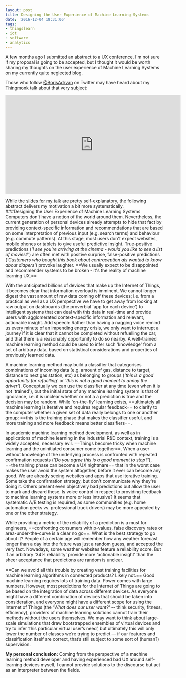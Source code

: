 ```yaml
---
layout: post
title: Designing the User Experience of Machine Learning Systems
date: '2016-12-04 18:31:06'
tags:
- thingslearn
- iot
- software
- analytics
---
```


A few months ago I submitted an abstract to a UX conference. I'm not sure if my proposal is going to be accepted, but I thought it would be worth sharing my thoughts on the user experience of Machine Learning Systems on my currently quite neglected blog.

Those who follow [@BorisAdryan](https://twitter.com/BorisAdryan) on Twitter may have heard about my [Thingmonk](http://www.thingmonk.com) talk about that very subject:
<iframe width="560" height="315" src="https://www.youtube.com/embed/OUlgsle6UpM" frameborder="0" allowfullscreen></iframe>

While the [slides for my talk](http://www.slideshare.net/BorisAdryan/thingmonk-2015) are pretty self-explanatory, the following abstract delivers my motivation a bit more systematically.
<br>
###Designing the User Experience of Machine Learning Systems
Computers don't have a notion of the world around them. Nevertheless, the current generation of personal devices already attempts to hide that fact by providing context-specific information and recommendations that are based on some interpretation of previous input (e.g. search terms) and behaviour (e.g. commute patterns). At this stage, most users don't expect websites, mobile phones or tablets to give useful predictive insight. True-positive predictions (*'I see you're arriving at the cinema - would you like to see a list of movies?'*) are often met with positive surprise, false-positive predictions (*'Customers who bought this book about contraception als wanted to know about diapers'*) provoke laughter. ==We usually expect to be disappointed and recommender systems to be broken - it's the reality of machine learning UX.==

With the anticipated billions of devices that make up the Internet of Things, it becomes clear that information overload is imminent. We cannot longer digest the vast amount of raw data coming off these devices; i.e. from a practical as well as a UX perspective we have to get away from looking at raw output on dashboards (the proverbial 'app for each device') to intelligent systems that can deal with this data in real-time and provide users with agglomerated context-specific information and relevant, actionable insight. Add speech: Rather than having a nagging voice remind us every minute of an impending energy crisis, we only want to interrupt a journey if it is clear that it cannot be completed without refuelling the car, and that there is a reasonably opportunity to do so nearby. A well-trained machine learning method could be used to infer such 'knowledge' from a set of arbitrary data, based on statistical considerations and properties of previously learned data.

A machine learning method may build a classifier that categorises combinations of incoming data (e.g. amount of gas, distance to target, distance to next gas station, etc) as belonging to groups (*'this is a good opportunity for refuelling'* or *'this is not a good moment to annoy the driver'*). Conceptually we can use the classifier at any time (even when it is not 'trained'), but the initial state of any machine learning system is that of ignorance, i.e. it is unclear whether or not a a prediction is true and the decision may be random. While 'on-the-fly' learning exists, ==ultimately all machine learning is iterative and requires regular feedback== to clarify to the computer whether a given set of data really belongs to one or another group: ==this is the training phase that makes the classifier useful, and more training and more feedback means better classifiers==.

In academic machine learning method development, as well as in applications of machine learning in the industrial R&D context, training is a widely accepted, necessary evil. ==Things become tricky when machine learning and the uninitiated consumer come together==. When a user without knowledge of the underlying process is confronted with repeated confirmation requests (*'Do you agree this is a good moment to stop?'*), ==the training phase can become a UX nightmare== that in the worst case makes the user avoid the system altogether, before it ever can become any good. We are already seeing websites and apps that use iterative training. Some take the confirmation strategy, but don't communicate why they're doing it. Others present even objectively bad predictions but allow the user to mark and discard these. Is voice control in respect to providing feedback to machine learning systems more or less intrusive? It seems that systematic A/B testing is required, as some communities (e.g. home automation geeks vs. professional truck drivers) may be more appealed by one or the other strategy.

While providing a metric of the reliability of a prediction is a must for engineers, ==confronting consumers with p-values, false discovery rates or area-under-the-curve is a clear no go==. What is the best strategy to go about it? People of a certain age will remember how any weather forecast longer than a day into the future was just a random guess, and accepted the very fact. Nowadays, some weather websites feature a reliability score. But if an arbitrary '34% reliability' provide more ‘actionable insight’ than the sheer acceptance that predictions are random is unclear.

==Can we avoid all this trouble by creating vast training facilities for machine learning algorithms in connected products? Likely not.== Good machine learning requires lots of training data. Power comes with large numbers. However, most predictions for the Internet of Things are going to be based on the integration of data across different devices. As everyone might have a different combination of devices that should be taken into consideration, and everyone might have a different scope for using the Internet of Things (the *'What does our user want?'* -- think security, fitness, efficiency), providers of machine learning solutions cannot train their methods without the users themselves. We may want to think about large-scale simulations that draw bootstrapped ensembles of virtual devices and try to infer ‘this particular virtual user’s need’, but ultimately this will only lower the number of classes we’re trying to predict — if our features and classification itself are correct, that’s still subject to some sort of (human?) supervision.

**My personal conclusion:** Coming from the perspective of a machine learning method developer and having experienced bad UX around self-learning devices myself, I cannot provide solutions to the discourse but act as an interpreter between the fields.